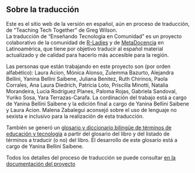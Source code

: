 ## Sobre la traducción

Este es el sitio web de la versión en español, aún en proceso de traducción, de "Teaching Tech Together" de Greg Wilson.  
La traducción de “Enseñando Tecnología en Comunidad” es un proyecto colaborativo de la comunidad de [R-Ladies](https://rladies.org/) y de [MetaDocencia](https://www.metadocencia.org/) en Latinoamérica, 
que tiene por objetivo traducir al español material actualizado y de calidad para hacerlo más accesible para la región.

Las personas que están trabajando en este proyecto son (por orden alfabético): Laura Acion, Mónica Alonso, Zulemma Bazurto, Alejandra Bellini, Yanina Bellini Saibene,
Juliana Benitez, Ruth Chirinos, Paola Corrales, Ana Laura Diedrich, Patricia Loto, Priscilla Minotti, Natalia Morandeira, Lucia Rodríguez Planes, Paloma Rojas,
Gabriela Sandoval, Yuriko Sosa, Yara Terrazas-Carafa.  La cordinación del trabajo está a cargo de Yanina Bellini Saibene y la edición final a cargo de Yanina Bellini Saibene y Laura Acion.
Malena Zabalegui aconsejó sobre el uso de lenguaje no sexista e inclusivo para la realización de esta traducción.

También se generó un [glosario y diccionario bilingüe de términos de educación y tecnología](https://yabellini.shinyapps.io/T3Glossary/) a partir del glosario del libro y del listado de términos a traducir (o no) del libro.  El desarrollo de este glosario está a cargo de Yanina Bellini Saibene.

Todos los detalles del proceso de traducción se puede consultar [en la documentación del proyecto](https://github.com/gvwilson/teachtogether.tech/blob/master/es/README.md)
